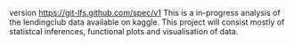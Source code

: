 version https://git-lfs.github.com/spec/v1
 This is a in-progress analysis of the lendingclub data available on kaggle. This project will consist mostly of statistcal inferences, functional plots and visualisation of data. 
 
 
